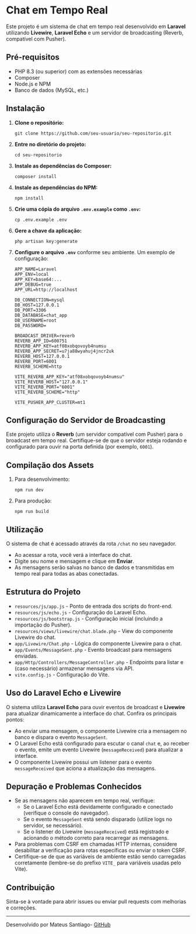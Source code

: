 Chat em Tempo Real
==================

Este projeto é um sistema de chat em tempo real desenvolvido em **Laravel** utilizando **Livewire**, **Laravel Echo** e um servidor de broadcasting (Reverb, compatível com Pusher).

Pré-requisitos
--------------

*   PHP 8.3 (ou superior) com as extensões necessárias
*   Composer
*   Node.js e NPM
*   Banco de dados (MySQL, etc.)

Instalação
----------

1.  **Clone o repositório:**
    
        git clone https://github.com/seu-usuario/seu-repositorio.git
    
2.  **Entre no diretório do projeto:**
    
        cd seu-repositorio
    
3.  **Instale as dependências do Composer:**
    
        composer install
    
4.  **Instale as dependências do NPM:**
    
        npm install
    
5.  **Crie uma cópia do arquivo `.env.example` como `.env`:**
    
        cp .env.example .env
    
6.  **Gere a chave da aplicação:**
    
        php artisan key:generate
    
7.  **Configure o arquivo `.env`** conforme seu ambiente. Um exemplo de configuração:
    
        APP_NAME=Laravel
        APP_ENV=local
        APP_KEY=base64:...
        APP_DEBUG=true
        APP_URL=http://localhost
        
        DB_CONNECTION=mysql
        DB_HOST=127.0.0.1
        DB_PORT=3306
        DB_DATABASE=chat_app
        DB_USERNAME=root
        DB_PASSWORD=
        
        BROADCAST_DRIVER=reverb
        REVERB_APP_ID=600751
        REVERB_APP_KEY=atf08xobqovoyb4numsu
        REVERB_APP_SECRET=u7ja88wyahuj4jncr2uk
        REVERB_HOST=127.0.0.1
        REVERB_PORT=6001
        REVERB_SCHEME=http
        
        VITE_REVERB_APP_KEY="atf08xobqovoyb4numsu"
        VITE_REVERB_HOST="127.0.0.1"
        VITE_REVERB_PORT="6001"
        VITE_REVERB_SCHEME="http"
        
        VITE_PUSHER_APP_CLUSTER=mt1
    

Configuração do Servidor de Broadcasting
----------------------------------------

Este projeto utiliza o **Reverb** (um servidor compatível com Pusher) para o broadcast em tempo real. Certifique-se de que o servidor esteja rodando e configurado para ouvir na porta definida (por exemplo, `6001`).

Compilação dos Assets
---------------------

1.  Para desenvolvimento:
    
        npm run dev
    
2.  Para produção:
    
        npm run build
    

Utilização
----------

O sistema de chat é acessado através da rota `/chat` no seu navegador.

*   Ao acessar a rota, você verá a interface do chat.
*   Digite seu nome e mensagem e clique em **Enviar**.
*   As mensagens serão salvas no banco de dados e transmitidas em tempo real para todas as abas conectadas.

Estrutura do Projeto
--------------------

*   `resources/js/app.js` - Ponto de entrada dos scripts do front-end.
*   `resources/js/echo.js` - Configuração do Laravel Echo.
*   `resources/js/bootstrap.js` - Configuração inicial (incluindo a importação do Pusher).
*   `resources/views/livewire/chat.blade.php` - View do componente Livewire do chat.
*   `app/Livewire/Chat.php` - Lógica do componente Livewire para o chat.
*   `app/Events/MessageSent.php` - Evento broadcast para mensagens enviadas.
*   `app/Http/Controllers/MessageController.php` - Endpoints para listar e (caso necessário) armazenar mensagens via API.
*   `vite.config.js` - Configuração do Vite.

Uso do Laravel Echo e Livewire
------------------------------

O sistema utiliza **Laravel Echo** para ouvir eventos de broadcast e **Livewire** para atualizar dinamicamente a interface do chat. Confira os principais pontos:

*   Ao enviar uma mensagem, o componente Livewire cria a mensagem no banco e dispara o evento `MessageSent`.
*   O Laravel Echo está configurado para escutar o canal `chat` e, ao receber o evento, emite um evento Livewire (`messageReceived`) para atualizar a interface.
*   O componente Livewire possui um listener para o evento `messageReceived` que aciona a atualização das mensagens.

Depuração e Problemas Conhecidos
--------------------------------

*   Se as mensagens não aparecem em tempo real, verifique:
    *   Se o Laravel Echo está devidamente configurado e conectado (verifique o console do navegador).
    *   Se o evento `MessageSent` está sendo disparado (utilize logs no servidor, se necessário).
    *   Se o listener do Livewire (`messageReceived`) está registrado e acionando o método correto para recarregar as mensagens.
*   Para problemas com CSRF em chamadas HTTP internas, considere desabilitar a verificação para rotas específicas ou enviar o token CSRF.
*   Certifique-se de que as variáveis de ambiente estão sendo carregadas corretamente (lembre-se do prefixo `VITE_` para variáveis usadas pelo Vite).

Contribuição
------------

Sinta-se à vontade para abrir issues ou enviar pull requests com melhorias e correções.


* * *

Desenvolvido por Mateus Santiago- [GitHub](https://github.com/MathewSant)